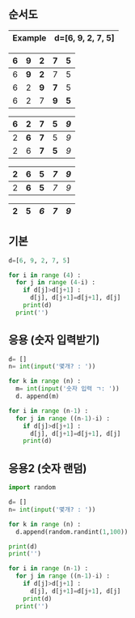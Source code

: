 ## 순서도
|Example|d=[6, 9, 2, 7, 5]|
|:---:|:---:|

|**6**|**9**|2|7|5|
|:---:|:---:|:---:|:---:|:---:|
|6|**9**|**2**|7|5|
|6|2|**9**|**7**|5|
|6|2|7|**9**|**5**|

|**6**|**2**|7|5|*9*|
|:---:|:---:|:---:|:---:|:---:|
|2|**6**|**7**|5 |*9*|
|2|6|**7**|**5**|*9*|

|**2**|**6**|5|*7* |*9*|
|:---:|:---:|:---:|:---:|:---:|
|2|**6**|**5**|*7*|*9*|

|**2**|**5**|*6*|*7*|*9*|
|:---:|:---:|:---:|:---:|:---:|

## 기본
```py
d=[6, 9, 2, 7, 5]

for i in range (4) :
  for j in range (4-i) :
    if d[j]>d[j+1] :
      d[j], d[j+1]=d[j+1], d[j]
    print(d)
  print('')
```

## 응용 (숫자 입력받기)
```py
d= []
n= int(input('몇개? : '))

for k in range (n) :
  m= int(input('숫자 입력 ㄱ: '))
  d. append(m)

for i in range (n-1) :
  for j in range ((n-1)-i) :
    if d[j]>d[j+1] :
      d[j], d[j+1]=d[j+1], d[j]
    print(d)
```

## 응용2 (숫자 랜덤)
```py
import random

d= []
n= int(input('몇개? : '))

for k in range (n) :
  d.append(random.randint(1,100))

print(d)
print('')

for i in range (n-1) :
  for j in range ((n-1)-i) :
    if d[j]>d[j+1] :
      d[j], d[j+1]=d[j+1], d[j]
    print(d)
  print('')
```